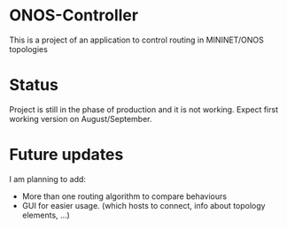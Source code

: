 # ONOS-Controller
This is a project of an application to control routing in MININET/ONOS topologies

# Status
Project is still in the phase of production and it is not working. Expect first working version on August/September.

# Future updates
I am planning to add:
* More than one routing algorithm to compare behaviours
* GUI for easier usage. (which hosts to connect, info about topology elements, ...) 
